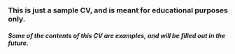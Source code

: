 ### This is just a sample CV, and is meant for educational purposes only.
##### Some of the contents of this CV are examples, and will be filled out in the future. 
